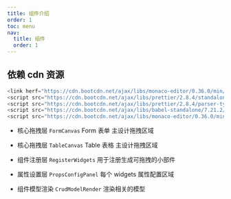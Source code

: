 ```yaml
---
title: 组件介绍
order: 1
toc: menu
nav:
  title: 组件
  order: 1
---
```


## 依赖 cdn 资源

```js
<link herf="https://cdn.bootcdn.net/ajax/libs/monaco-editor/0.36.0/min/vs/editor/editor.main.min.css"/>
<script src="https://cdn.bootcdn.net/ajax/libs/prettier/2.8.4/standalone.min.js"></script>
<script src="https://cdn.bootcdn.net/ajax/libs/prettier/2.8.4/parser-typescript.min.js"></script>
<script src="https://cdn.bootcdn.net/ajax/libs/babel-standalone/7.21.2/babel.min.js"></script>
<script src="https://cdn.bootcdn.net/ajax/libs/monaco-editor/0.36.0/min/vs/loader.min.js"></script>
```

<Alert>

- 核心拖拽层 `FormCanvas` Form 表单 主设计拖拽区域

- 核心拖拽层 `TableCanvas` Table 表格 主设计拖拽区域

- 组件注册层 `RegisterWidgets` 用于注册生成可拖拽的小部件

- 属性设置层 `PropsConfigPanel` 每个 widgets 属性配置区域

- 组件模型渲染 `CrudModelRender` 渲染相关的模型

</Alert>
